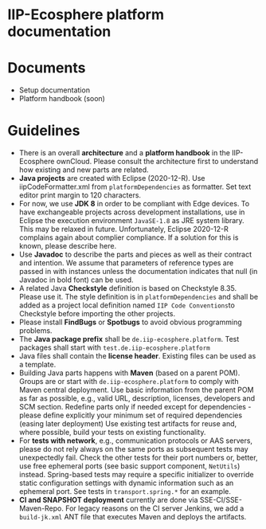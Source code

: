 # IIP-Ecosphere platform documentation

# Documents 
* Setup documentation
* Platform handbook (soon)

# Guidelines
* There is an overall **architecture** and a **platform handbook** in the IIP-Ecosphere ownCloud. Please consult the architecture first to understand 
  how existing and new parts are related.
* **Java projects** are created with Eclipse (2020-12-R). Use iipCodeFormatter.xml from ``platformDependencies`` as formatter. Set text editor print margin to 120 characters.
* For now, we use **JDK 8** in order to be compliant with Edge devices. To have exchangeable projects across development 
  installations, use in Eclipse the execution environment ``JavaSE-1.8`` as JRE system library. This may be relaxed in 
  future. Unfortunately, Eclipse 2020-12-R complains again about complier compliance. If a solution for this is known, please describe here.
* Use **Javadoc** to describe the parts and pieces as well as their contract and intention. We assume that parameters of reference types are passed in with instances unless the documentation indicates that null (in Javadoc in bold font) can be used.
* A related Java **Checkstyle** definition is based on Checkstyle 8.35. Please use it. The style definition is in ``platformDependencies`` and shall be added as a project local definition named ``IIP Code Conventions``to Checkstyle before importing the other projects.
* Please install **FindBugs** or **Spotbugs** to avoid obvious programming problems.
* The **Java package prefix** shall be ``de.iip-ecosphere.platform``. Test packages shall start with ``test.de.iip-ecosphere.platform`` 
* Java files shall contain the **license header**. Existing files can be used as a template.
* Building Java parts happens with **Maven** (based on a parent POM). Groups are or start with ``de.iip-ecosphere.platform`` to comply with Maven central deployment. Use basic information from the parent 
  POM as far as possible, e.g., valid URL, description, licenses, developers and SCM section. Redefine parts only if 
  needed except for dependencies - please define explicitly your minimum set of required dependencies (easing later
  deployment) Use existing test artifacts for reuse and, where possible, build your tests on existing functionality. 
* For **tests with network**, e.g., communication protocols or AAS servers, please do not rely always on the same ports as subsequent tests may unexpectedly fail. Check the other tests for their port numbers or, better, use free ephemeral ports (see basic support component, ``NetUtils``) instead. Spring-based tests may require a specific initializer to override static configuration settings with dynamic information such as an ephemeral port. See tests in ``transport.spring.*`` for an example.
* **CI and SNAPSHOT deployment** currently are done via SSE-CI/SSE-Maven-Repo. 
  For legacy reasons on the CI server Jenkins, we add a ``build-jk.xml`` ANT 
  file that executes Maven and deploys the artifacts.
